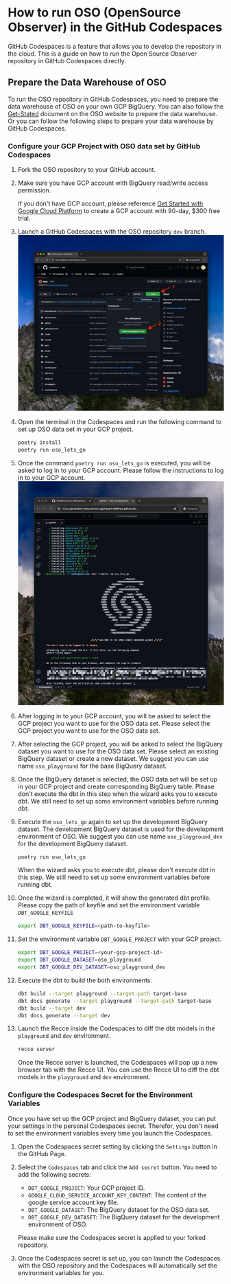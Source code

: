 # How to run OSO (OpenSource Observer) in the GitHub Codespaces

GitHub Codespaces is a feature that allows you to develop the repository in the cloud. This is a guide on how to run the Open Source Observer repository in GitHub Codespaces directly.

## Prepare the Data Warehouse of OSO
To run the OSO repository in GitHub Codespaces, you need to prepare the data warehouse of OSO on your own GCP BigQuery. You can also follow the [Get-Stated](https://docs.opensource.observer/docs/get-started/) document on the OSO website to prepare the data warehouse.
Or you can follow the following steps to prepare your data warehouse by GitHub Codespaces.

### Configure your GCP Project with OSO data set by GitHub Codespaces
1. Fork the OSO repository to your GitHub account.
1. Make sure you have GCP account with BigQuery read/write access permission.

    If you don't have GCP account, please reference [Get Started with Google Cloud Platform](https://console.cloud.google.com/getting-started?pli=1) to create a GCP account with 90-day, $300 free trial.

1. Launch a GitHub Codespaces with the OSO repository `dev` branch.
    ![image](imgs/launch-codespace-instance.png)

1. Open the terminal in the Codespaces and run the following command to set up OSO data set in your GCP project.
    ```bash
    poetry install
    poetry run oso_lets_go
    ```

1. Once the command `poetry run oso_lets_go` is executed, you will be asked to log in to your GCP account. Please follow the instructions to log in to your GCP account.
    ![image](imgs/oso_lets_go.png)

1. After logging in to your GCP account, you will be asked to select the GCP project you want to use for the OSO data set. Please select the GCP project you want to use for the OSO data set.

1. After selecting the GCP project, you will be asked to select the BigQuery dataset you want to use for the OSO data set. Please select an existing BigQuery dataset or create a new dataset. 
    We suggest you can use name `oso_playground` for the base BigQuery dataset.

1. Once the BigQuery dataset is selected, the OSO data set will be set up in your GCP project and create corresponding BigQuery table. Please don't execute the dbt in this step when the wizard asks you to execute dbt. We still need to set up some environment variables before running dbt.

1. Execute the `oso_lets_go` again to set up the development BigQuery dataset. The development BigQuery dataset is used for the development environment of OSO. We suggest you can use name `oso_playground_dev` for the development BigQuery dataset.
    ```bash
    poetry run oso_lets_go
    ```
    When the wizard asks you to execute dbt, please don't execute dbt in this step. We still need to set up some environment variables before running dbt.

1. Once the wizard is completed, it will show the generated dbt profile. Please copy the path of keyfile and set the environment variable `DBT_GOOGLE_KEYFILE`
    ```bash
    export DBT_GOOGLE_KEYFILE=<path-to-keyfile>
    ```

1. Set the environment variable `DBT_GOOGLE_PROJECT` with your GCP project.
    ```bash
    export DBT_GOOGLE_PROJECT=<your-gcp-project-id>
    export DBT_GOOGLE_DATASET=oso_playground
    export DBT_GOOGLE_DEV_DATASET=oso_playground_dev
    ```

1. Execute the dbt to build the both environments.
    ```bash
    dbt build --target playground --target-path target-base
    dbt docs generate --target playground --target-path target-base
    dbt build --target dev
    dbt docs generate --target dev
    ```

1. Launch the Recce inside the Codespaces to diff the dbt models in the `playground` and `dev` environment.
    ```bash
    recce server
    ```
    Once the Recce server is launched, the Codespaces will pop up a new browser tab with the Recce UI. You can use the Recce UI to diff the dbt models in the `playground` and `dev` environment. 

### Configure the Codespaces Secret for the Environment Variables

Once you have set up the GCP project and BigQuery dataset, you can put your settings in the personal Codespaces secret. Therefor, you don't need to set the environment variables every time you launch the Codespaces.

1. Open the Codespaces secret setting by clicking the `Settings` button in the GitHub Page.

1. Select the `Codespaces` tab and click the `Add secret` button.
    You need to add the following secrets:
    - `DBT_GOOGLE_PROJECT`: Your GCP project ID.
    - `GOOGLE_CLOUD_SERVICE_ACCOUNT_KEY_CONTENT`: The content of the google service account key file.
    - `DBT_GOOGLE_DATASET`: The BigQuery dataset for the OSO data set.
    - `DBT_GOOGLE_DEV_DATASET`: The BigQuery dataset for the development environment of OSO.

    Please make sure the Codespaces secret is applied to your forked repository.

1. Once the Codespaces secret is set up, you can launch the Codespaces with the OSO repository and the Codespaces will automatically set the environment variables for you.



